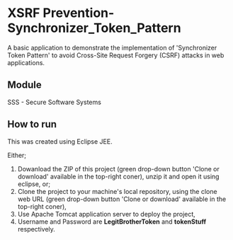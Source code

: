 # XSRF Prevention-Synchronizer_Token_Pattern
A basic application to demonstrate the implementation of 'Synchronizer Token Pattern' to avoid Cross-Site Request Forgery (CSRF) attacks in web applications.

## Module
SSS - Secure Software Systems

## How to run
This was created using Eclipse JEE.

Either;
  1. Dowanload the ZIP of this project (green drop-down button 'Clone or download' available in the top-right coner), unzip it and open it using eclipse,
or;
  1. Clone the project to your machine's local repository, using the clone web URL (green drop-down button 'Clone or download' available in the top-right coner),
  2. Use Apache Tomcat application server to deploy the project,
  3. Username and Password are **LegitBrotherToken** and **tokenStuff** respectively.
